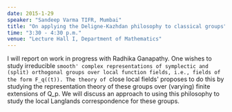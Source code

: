 ```yaml
---
date: 2015-1-29
speaker: "Sandeep Varma TIFR, Mumbai"
title: "On applying the Deligne-Kazhdan philosophy to classical groups"
time: "3:30 - 4:30 p.m." 
venue: "Lecture Hall I, Department of Mathematics"
---
```

I will report on work in progress with Radhika Ganapathy. One wishes to study irreducible `smooth' complex representations of symplectic and (split) orthogonal groups over local function fields, i.e., fields of the form F_q((t)). The theory of `close local fields' proposes to do this by studying the representation theory of these groups over (varying) finite extensions of Q_p. We will discuss an approach to using this philosophy to study the local Langlands correspondence for these groups.
